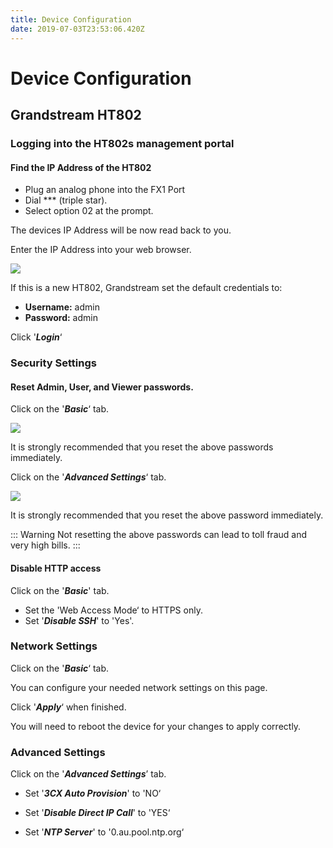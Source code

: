 ```yaml
---
title: Device Configuration
date: 2019-07-03T23:53:06.420Z
---
```

# Device Configuration

## Grandstream HT802

### Logging into the HT802s management portal

#### Find the IP Address of the HT802

* Plug an analog phone into the FX1 Port
* Dial \*\** (triple star).
* Select option 02 at the prompt.

The devices IP Address will be now read back to you.

Enter the IP Address into your web browser.

![](/images/grandstream_ht802_loginscreen.png)

If this is a new HT802, Grandstream set the default credentials to:

* **Username:** admin
* **Password:** admin

Click '**_Login_**‘

### Security Settings

#### Reset Admin, User, and Viewer passwords.

Click on the '**_Basic_**‘ tab.

![](/images/gramdstrea_ht802_passwordreset1.png)

It is strongly recommended that you reset the above passwords immediately.

Click on the '**_Advanced Settings_**‘ tab.

![](/images/grandstream_ht802_passwordreset2.png)

It is strongly recommended that you reset the above password immediately.

::: Warning
Not resetting the above passwords can lead to toll fraud and very high bills.
:::

#### Disable HTTP access

Click on the '**_Basic_**' tab.

* Set the 'Web Access Mode‘ to HTTPS only.
* Set '_**Disable SSH**_' to 'Yes'.

### Network Settings

Click on the '_**Basic**_‘ tab.

You can configure your needed network settings on this page.

Click '_**Apply**_‘ when finished.

You will need to reboot the device for your changes to apply correctly.

### Advanced Settings

Click on the '**_Advanced Settings_**’ tab.

* Set '**_3CX Auto Provision_**' to 'NO‘

* Set '**_Disable Direct IP Call_**' to 'YES‘

* Set '**_NTP Server_**' to '0.au.pool.ntp.org‘



